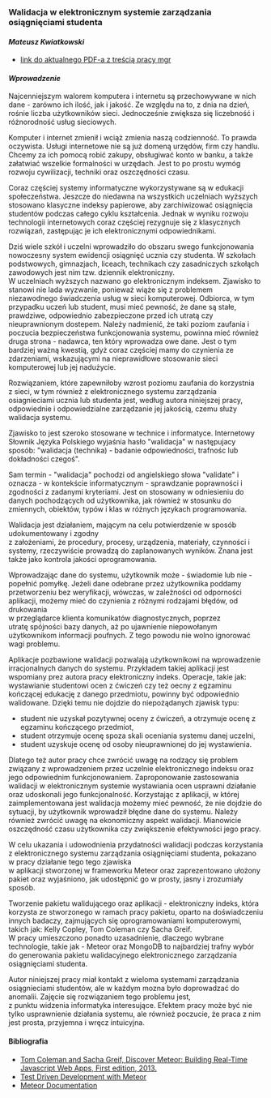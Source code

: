 ### Walidacja w elektronicznym systemie zarządzania osiągnięciami studenta
#### *Mateusz Kwiatkowski*

* [link do aktualnego PDF-a z treścią pracy mgr](https://github.com/Flover/praca_magisterska/raw/master/magisterka.pdf)

#### *Wprowadzenie*
Najcenniejszym walorem komputera i internetu są przechowywane w nich dane - zarówno
ich ilość, jak i jakość. Ze względu na to, z dnia na dzień, rośnie liczba
użytkowników sieci. Jednocześnie zwiększa się liczebność i różnorodność usług
sieciowych.

Komputer i internet zmienił i wciąż zmienia naszą codzienność. To prawda oczywista.
Usługi internetowe nie są już domeną urzędów, firm czy handlu. Chcemy za ich pomocą
robić zakupy, obsługiwać konto w banku, a także załatwiać wszelkie formalności w
urzędach. Jest to po prostu wymóg rozwoju cywilizacji, techniki oraz oszczędności
czasu.

Coraz częściej systemy informatyczne wykorzystywane są w edukacji społeczeństwa.
Jeszcze do niedawna na wszystkich uczelniach wyższych stosowano klasyczne indeksy
papierowe, aby zarchiwizować osiągnięcia studentów podczas całego cyklu kształcenia.
Jednak w wyniku rozwoju technologii internetowych coraz częściej rezygnuje się
z klasycznych rozwiązań, zastępując je ich elektronicznymi odpowiednikami.

Dziś wiele szkół i uczelni wprowadziło do obszaru swego funkcjonowania nowoczesny
system ewidencji osiągnięć ucznia czy studenta. W szkołach podstwowych, gimnazjach,
liceach, technikach czy zasadniczych szkołąch zawodowych jest nim tzw. dziennik
elektroniczny. <br>
W uczelniach wyższych  nazwano go elektronicznym indeksem. Zjawisko to stanowi
nie lada wyzwanie, ponieważ wiąże się z problemem niezawodnego świadczenia
usług w sieci komputerowej. Odbiorca, w tym przypadku uczeń lub student, musi mieć
pewność, że dane są stałe, prawdziwe, odpowiednio zabezpieczone przed ich utratą
czy nieuprawnionym dostepem. Należy nadmienić, że taki poziom zaufania i poczucia
bezpieczeństwa funkcjonowania systemu, powinna mieć również druga strona - nadawca,
ten który wprowadza owe dane. Jest o tym bardziej ważną kwestią, gdyż coraz częściej
mamy do czynienia ze zdarzeniami, wskazującymi na nieprawidłowe stosowanie sieci
komputerowej lub jej nadużycie.

Rozwiązaniem, które zapewniłoby wzrost poziomu zaufania do korzystnia <br> z sieci,
w tym również z elektronicznego systemu zarządzania osiagnieciami ucznia lub studenta
jest, według autora niniejszej pracy, odpowiednie i odpowiedzialne zarządzanie jej
jakością, czemu służy walidacja systemu.

Zjawisko to jest szeroko stosowane w technice i informatyce. Internetowy Słownik
Języka Polskiego wyjaśnia hasło "walidacja" w następujacy sposób: "walidacja
(technika) - badanie odpowiedności, trafnośc lub dokładności czegoś".

Sam termin - "walidacja" pochodzi od angielskiego słowa "validate" i oznacza -
w kontekście informatycznym - sprawdzanie poprawności i zgodności z zadanymi
kryteriami. Jest on stosowany w odniesieniu do danych pochodzących od użytkownika,
jak również w stosunku do zmiennych, obiektów, typów i klas w różnych językach
programowania.

Walidacja jest działaniem, mającym na celu potwierdzenie w sposób udokumentowany
i zgodny <br> z założeniami, że procedury, procesy, urządzenia, materiały, czynności
i systemy, rzeczywiście prowadzą do zaplanowanych wyników. Znana jest także jako
kontrola jakości oprogramowania.

Wprowadzając dane do systemu, użytkownik może - świadomie lub nie - popełnić
pomyłkę. Jeżeli dane odebrane przez użytkownika poddamy przetworzeniu bez weryfikacji,
wówczas, w zależności od odporności aplikacji, możemy mieć do czynienia z różnymi
rodzajami błędów, od drukowania <br> w przeglądarce klienta komunikatów diagnostycznych,
poprzez utratę spójności bazy danych, aż po ujawnienie niepowołanym użytkownikom
informacji poufnych. Z tego powodu nie wolno ignorować wagi problemu.

Aplikacje pozbawione walidacji pozwalają użytkownikowi na wprowadzenie irracjonalnych
danych do systemu. Przykładem takiej aplikacji jest wspomiany prez autora pracy
elektroniczny indeks. Operacje, takie jak: wystawianie studentowi ocen z ćwiczeń
czy też oecny z egzaminu kończącej edukację z danego przedmiotu, powinny być
odpowiednio walidowane. Dzięki temu nie dojdzie do niepożądanych zjawisk typu:
- student nie uzyskał pozytywnej oceny z ćwiczeń, a otrzymuje ocenę z egzaminu
kończącego przedmiot,
- student otrzymuje ocenę spoza skali oceniania systemu danej uczelni,
- student uzyskuje ocenę od osoby nieuprawnionej do jej wystawienia.

Dlatego też autor pracy chce zwrócić uwagę na rodzący się problem związany
z wprowadzeniem przez uczelnie elektronicznego indeksu oraz jego odpowiednim
funkcjonowaniem. Zaproponowanie zastosowania walidacji w elektronicznym systemie
wystawiania ocen usprawni działanie oraz udoskonali jego funkcjonalność.
Korzystając z aplikacji, w której zaimplementowana jest walidacja możemy mieć pewność,
że nie dojdzie do sytuacji, by użytkownik wprowadził błędne dane do systemu.
Należy również zwrócić uwagę na ekonomiczny aspekt walidacji. Mianowicie oszczędność
czasu użytkownika czy zwiększenie efektywności jego pracy.

W celu ukazania i udowodnienia przydatności walidacji podczas korzystania
z elektronicznego systemu zarządzania osiągnięciami studenta, pokazano w pracy
działanie tego tego zjawiska <br> w aplikacji stworzonej w frameworku Meteor oraz
zaprezentowano ułożony pakiet oraz wyjaśniono, jak udostępnić go w prosty, jasny
i zrozumiały sposób.

Tworzenie pakietu walidującego oraz aplikacji - elektroniczny indeks, która korzysta
ze stworzonego w ramach pracy pakietu, oparto na doświadczeniu innych badaczy,
zajmujących się oprogramowaniami komputerowymi, takich jak: Kelly Copley, Tom
Coleman czy Sacha Greif. <br> W pracy umieszczono ponadto uzasadnienie, dlaczego wybrane
technologie, takie jak - Meteor oraz MongoDB to najbardziej trafny wybór do generowania
pakietu walidacyjnego elektronicznego zarządzania osiągnięciami studenta.

Autor niniejszej pracy miał kontakt z wieloma systemami zarządzania osiągnieciami
studentów, ale w każdym mozna było doprowadzać do anomalii. Zajęcie się rozwiązaniem
tego problemu jest, <br>z punktu widzenia informatyka interesujące. Efektem pracy może być
nie tylko usprawnienie działania systemu, ale również poczucie, że praca z nim jest
prosta, przyjemna i wręcz intuicyjna.


#### Bibliografia

* [Tom Coleman and Sacha Greif, Discover Meteor: Building Real-Time Javascript Web Apps, First edition, 2013.](http://pl.discovermeteor.com/)
* [Test Driven Development with Meteor](http://www.sitepoint.com/test-driven-development-with-meteor/)
* [Meteor Documentation](http://docs.meteor.com)
